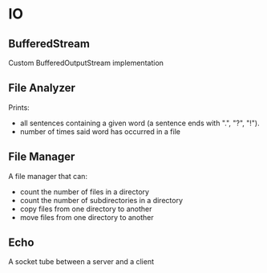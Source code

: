 # IO

## BufferedStream

Custom BufferedOutputStream implementation

## File Analyzer

Prints:
- all sentences containing a given word (a sentence ends with ".", "?", "!").
- number of times said word has occurred in a file

## File Manager

A file manager that can:
- count the number of files in a directory
- count the number of subdirectories in a directory
- copy files from one directory to another
- move files from one directory to another

## Echo

A socket tube between a server and a client